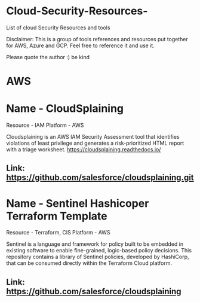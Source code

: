 # Cloud-Security-Resources-
List of cloud Security Resources and tools

Disclaimer:
This is a group of tools references and resources put together for AWS, Azure and GCP.
Feel free to reference it and use it.

Please quote the author :) be kind


# AWS 
####


# Name - CloudSplaining 
Resource - IAM
Platform - AWS

Cloudsplaining is an AWS IAM Security Assessment tool that identifies violations of least privilege and generates a risk-prioritized HTML report with a triage worksheet. https://cloudsplaining.readthedocs.io/

Link: https://github.com/salesforce/cloudsplaining.git
----

# Name - Sentinel Hashicoper Terraform Template 
Resource - Terraform, CIS
Platform - AWS

Sentinel is a language and framework for policy built to be embedded in existing software to enable fine-grained, logic-based policy decisions. This repository contains a library of Sentinel policies, developed by HashiCorp, that can be consumed directly within the Terraform Cloud platform.

Link: https://github.com/salesforce/cloudsplaining
---




